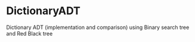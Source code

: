 DictionaryADT
=============

Dictionary ADT (implementation and comparison) using Binary search tree and Red Black tree
